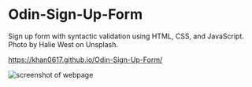 # Odin-Sign-Up-Form
Sign up form with syntactic validation using HTML, CSS, and JavaScript.
Photo by Halie West on Unsplash.

https://khan0617.github.io/Odin-Sign-Up-Form/

![screenshot of webpage](./images/screenshot.png)
